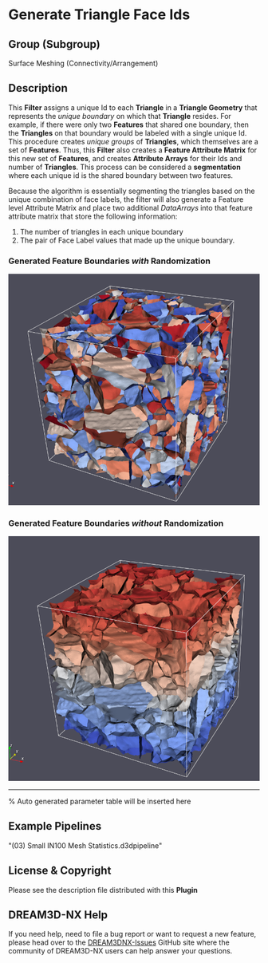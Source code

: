 # Generate Triangle Face Ids

## Group (Subgroup)

Surface Meshing (Connectivity/Arrangement)

## Description

This **Filter** assigns a unique Id to each **Triangle** in a **Triangle Geometry** that represents the _unique boundary_ 
on which that **Triangle** resides. For example, if there were only two **Features** that shared one boundary,
then the **Triangles** on that boundary would be labeled with a single unique Id. This procedure creates _unique groups_
of **Triangles**, which themselves are a set of **Features**. Thus, this **Filter** also creates a **Feature Attribute
Matrix** for this new set of **Features**, and creates **Attribute Arrays** for their Ids and number of **Triangles**. This
process can be considered a **segmentation** where each unique id is the shared boundary between two features.

Because the algorithm is essentially segmenting the triangles based on the unique combination of face labels, the filter will
also generate a Feature level Attribute Matrix and place two additional _DataArrays_ into that feature attribute matrix
that store the following information:

1. The number of triangles in each unique boundary
2. The pair of Face Label values that made up the unique boundary.

### Generated Feature Boundaries _with_ Randomization

![Example Surface Mesh Coloring By Feature Face Id](Images/SharedFeaturFace_1.png)

### Generated Feature Boundaries _without_ Randomization

![Example Surface Mesh Coloring By Feature Face Id](Images/SharedFeaturFace_2.png)

---------------

% Auto generated parameter table will be inserted here

## Example Pipelines

"(03) Small IN100 Mesh Statistics.d3dpipeline"

## License & Copyright

Please see the description file distributed with this **Plugin**

## DREAM3D-NX Help

If you need help, need to file a bug report or want to request a new feature, please head over to the [DREAM3DNX-Issues](https://github.com/BlueQuartzSoftware/DREAM3DNX-Issues/discussions) GitHub site where the community of DREAM3D-NX users can help answer your questions.
